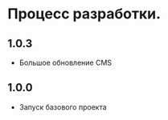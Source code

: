 Процесс разработки.
==============

1.0.3
-----------------
  * Большое обновление CMS

1.0.0
-----------------
  * Запуск базового проекта